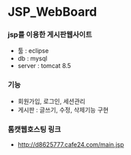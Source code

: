 # JSP_WebBoard

### jsp를 이용한 게시판웹사이트

- 툴 : eclipse
- db : mysql
- server : tomcat 8.5

### 기능 
- 회원가입, 로그인, 세션관리
- 게시판 : 글쓰기, 수정, 삭제기능 구현

### 톰캣웹호스팅 링크

- http://d8625777.cafe24.com/main.jsp
